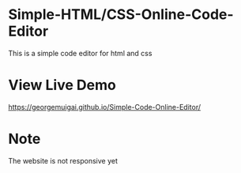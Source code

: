 # Simple-HTML/CSS-Online-Code-Editor

This is a simple code editor for html and css

# View Live Demo
https://georgemuigai.github.io/Simple-Code-Online-Editor/

# Note
The website is not responsive yet
